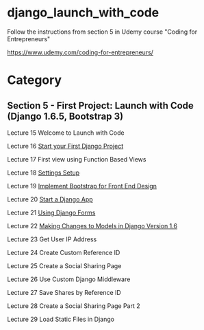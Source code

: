 django_launch_with_code
=======================

Follow the instructions from section 5 in Udemy course "Coding for Entrepreneurs"

https://www.udemy.com/coding-for-entrepreneurs/

# Category

## Section 5 - First Project: Launch with Code (Django 1.6.5, Bootstrap 3)

Lecture 15	Welcome to Launch with Code 

Lecture 16	[Start your First Django Project](../../tree/c44b4332ab5bc02cc4edf068d095bbe9ff64250c)

Lecture 17	First view using Function Based Views

Lecture 18	[Settings Setup](../../tree/abd0c5b19815d5d1f28d08de93c1307d80ab5fd6)

Lecture 19	[Implement Bootstrap for Front End Design](../../tree/03c191f4afaf2c42bdbe1138517025dbefb6f932)

Lecture 20	[Start a Django App](../../tree/41be2b71a1cb212f6da562b05a94dd5597cdbaa9)

Lecture 21	[Using Django Forms](../../tree/64cf2aeb6578c8bdfa3e181f2bcef296f1c9a0d0)

Lecture 22	[Making Changes to Models in Django Version 1.6](../../tree/533e51ac858558598647b43afe469afef765d293)

Lecture 23	Get User IP Address

Lecture 24	Create Custom Reference ID

Lecture 25	Create a Social Sharing Page

Lecture 26	Use Custom Django Middleware

Lecture 27	Save Shares by Reference ID

Lecture 28	Create a Social Sharing Page Part 2

Lecture 29	Load Static Files in Django




